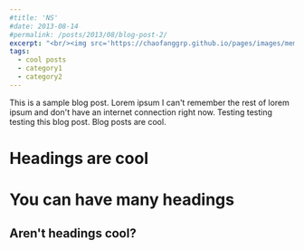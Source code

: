 ```yaml
---
#title: 'NS'
#date: 2013-08-14
#permalink: /posts/2013/08/blog-post-2/
excerpt: "<br/><img src='https://chaofanggrp.github.io/pages/images/mem2.png'>"
tags:
  - cool posts
  - category1
  - category2
---
```


This is a sample blog post. Lorem ipsum I can't remember the rest of lorem ipsum and don't have an internet connection right now. Testing testing testing this blog post. Blog posts are cool.

Headings are cool
======

You can have many headings
======

Aren't headings cool?
------
